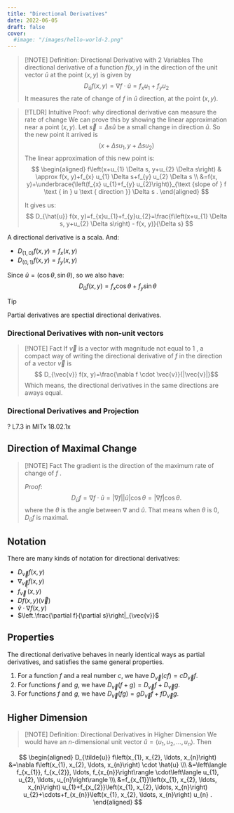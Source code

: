```yaml
---
title: "Directional Derivatives"
date: 2022-06-05
draft: false
cover:
  #image: "/images/hello-world-2.png"
---
```


> [!NOTE] Definition: Directional Derivative with 2 Variables
> The directional derivative of a function $f(x, y)$ in the direction of the unit vector $\hat{u}$ at the point $(x, y)$ is given by
> $$
D_{\hat{u}} f(x, y)=\nabla f \cdot \hat{u}
= f_{x}u_{1}+f_{y}u_{2}$$
> It measures the rate of change of $f$ in $\hat{u}$ direction, at the point $(x,y)$.

> [!TLDR] Intuitive Proof: why directional derivative can measure the rate of change
> We can prove this by showing the linear approximation near a point $(x,y)$.
> Let $\vec{s}=\Delta s \hat{u}$ be a small change in direction $\hat{u}$. So the new point it arrived is
> $$(x+\Delta s u_{1},y+\Delta s u_{2})$$
> The linear approximation of this new point is:
> $$
\begin{aligned}
f\left(x+u_{1} \Delta s, y+u_{2} \Delta s\right) & \approx f(x, y)+f_{x} u_{1} \Delta s+f_{y} u_{2} \Delta s \\
&=f(x, y)+\underbrace{\left(f_{x} u_{1}+f_{y} u_{2}\right)}_{\text {slope of } f \text { in } u \text { direction }} \Delta s .
\end{aligned}
> $$
> 
> It gives us:
> $$
D_{\hat{u}} f(x, y)=f_{x}u_{1}+f_{y}u_{2}=\frac{f\left(x+u_{1} \Delta s, y+u_{2} \Delta s\right) - f(x, y)}{\Delta s} $$

A directional derivative is a scala.
And:
- $D_{(1,0)} f(x, y) = f_{x}(x,y)$
- $D_{(0,1)} f(x, y) = f_{y}(x,y)$

Since $\hat{u}=(\cos{\theta}, \sin{\theta})$, so we also have:
$$
D_{\hat{u}} f(x, y)=f_{x} \cos \theta+f_{y} \sin \theta
$$

> [!tip]
> Partial derivatives are spectial directional derivatives.

### Directional Derivatives with non-unit vectors
> [!NOTE] Fact
> If $\vec{v}$ is a vector with magnitude not equal to 1 , a compact way of writing the directional derivative of $f$ in the direction of a vector $\vec{v}$ is
> $$
D_{\vec{v}} f(x, y)=\frac{\nabla f \cdot \vec{v}}{|\vec{v}|}$$
> Which means, the directional derivatives in the same directions are aways equal.

### Directional Derivatives and Projection
? L7.3 in MITx 18.02.1x

## Direction of Maximal Change
> [!NOTE] Fact
> The gradient is the direction of the maximum rate of change of $f$ .
> 
> *Proof*:
> $$
D_{\hat{u}} f=\nabla f \cdot \hat{u}=|\nabla f||\hat{u}| \cos \theta=|\nabla f| \cos \theta .$$
> where the $\theta$ is the angle between $\nabla$ and $\hat{u}$. That means when $\theta$ is 0, $D_{\hat{u}} f$ is maximal.

## Notation
There are many kinds of notation for directional derivatives:
- $D_{\vec{v}} f(x, y)$
- $\nabla_{\vec{v}} f(x, y)$
- $f_{\vec{v}}^{\prime}(x, y)$
- $D f(x, y)(\vec{v})$
- $\hat{v} \cdot \nabla f(x, y)$
- $\left.\frac{\partial f}{\partial s}\right|_{\vec{v}}$

## Properties
The directional derivative behaves in nearly identical ways as partial derivatives, and satisfies the same general properties.
1. For a function $f$ and a real number $c$, we have $D_{\vec{v}}(c f)=c D_{\vec{v}} f$.
2. For functions $f$ and $g$, we have $D_{\vec{v}}(f+g)=D_{\vec{v}} f+D_{\vec{v}} g$.
3. For functions $f$ and $g$, we have $D_{\vec{v}}(f g)=g D_{\vec{v}} f+f D_{\vec{v}} g$.

## Higher Dimension
> [!NOTE] Definition: Directional Derivatives in Higher Dimension
> We would have an $n$-dimensional unit vector $\hat{u}=\left\langle u_{1}, u_{2}, \ldots, u_{n}\right\rangle$. Then

$$
\begin{aligned}
D_{\tilde{u}} f\left(x_{1}, x_{2}, \ldots, x_{n}\right) &=\nabla f\left(x_{1}, x_{2}, \ldots, x_{n}\right) \cdot \hat{u} \\\
&=\left\langle f_{x_{1}}, f_{x_{2}}, \ldots, f_{x_{n}}\right\rangle \cdot\left\langle u_{1}, u_{2}, \ldots, u_{n}\right\rangle \\\
&=f_{x_{1}}\left(x_{1}, x_{2}, \ldots, x_{n}\right) u_{1}+f_{x_{2}}\left(x_{1}, x_{2}, \ldots, x_{n}\right) u_{2}+\cdots+f_{x_{n}}\left(x_{1}, x_{2}, \ldots, x_{n}\right) u_{n} .
\end{aligned}
$$
> 

